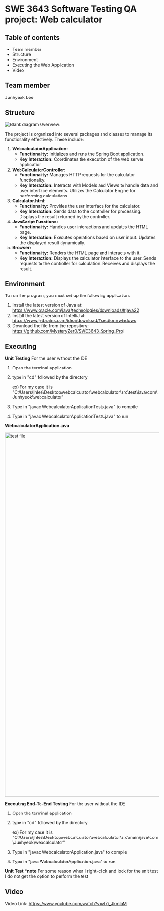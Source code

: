 SWE 3643 Software Testing QA project: Web calculator
===


Table of contents
---
* Team member
* Structure
* Environment
* Executing the Web Application
* Video

Team member
---

Junhyeok Lee

Structure
---
![Blank diagram](https://github.com/MysteryZer0/SWE3643_Spring_Proj/assets/159580266/99e54369-262f-4116-9ee0-d8fb7e5755b4)
Overview:

The project is organized into several packages and classes to manage its functionality effectively. These include:

1. **WebcalculatorApplication:**
   * **Functionality:** Initializes and runs the Spring Boot application.
   * **Key Interaction:** Coordinates the execution of the web server application
2. **WebCalculatorController:**
   * **Functionality:** Manages HTTP requests for the calculator functionality.
   * **Key Interaction:** Interacts with Models and Views to handle data and user interface elements. Utilizes the Calculator Engine for performing calculations.
3. **Calculator.html:**
   * **Functionality:** Provides the user interface for the calculator.
   * **Key Interaction:** Sends data to the controller for processing. Displays the result returned by the controller.
4. **JavaScript Functions:**
   * **Functionality:** Handles user interactions and updates the HTML page.
   * **Key Interaction:** Executes operations based on user input. Updates the displayed result dynamically.
5. **Browser:**
   * **Functionality:** Renders the HTML page and interacts with it.
   * **Key Interaction:** Displays the calculator interface to the user. Sends requests to the controller for calculation. Receives and displays the result.

Environment
---

To run the program, you must set up the following application:

1. Install the latest version of Java at: https://www.oracle.com/java/technologies/downloads/#java22
2. Install the latest version of IntelliJ at: https://www.jetbrains.com/idea/download/?section=windows
3. Download the file from the repository: https://github.com/MysteryZer0/SWE3643_Spring_Proj


Executing
---

**Unit Testing**
For the user without the IDE

1. Open the terminal application
2. type in "cd" followed by the directory
   
   ex) For my case it is "C:\Users\jhlee\Desktop\webcalculator\webcalculator\src\test\java\com\Junhyeok\webcalculator"
4. Type in "javac WebcalculatorApplicationTests.java" to compile
5. Type in "javac WebcalculatorApplicationTests.java" to run

**WebcalculatorApplication.java**

<img width="1189" alt="test file" src="https://github.com/MysteryZer0/SWE3643_Spring_Proj/assets/159580266/29976585-544a-482f-ad15-7920659ad8fb">



**Executing End-To-End Testing**
For the user without the IDE

1. Open the terminal application
2. type in "cd" followed by the directory
   
   ex) For my case it is "C:\Users\jhlee\Desktop\webcalculator\webcalculator\src\main\java\com\Junhyeok\webcalculator"
4. Type in "javac WebcalculatorApplication.java" to compile
5. Type in "java WebcalculatorApplication.java" to run

**Unit Test**
***note** For some reason when I right-click and look for the unit test I do not get the option to perform the test

Video 
---
Video Link: https://www.youtube.com/watch?v=vI7i_JkmlqM

